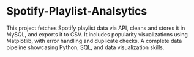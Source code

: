 # Spotify-Playlist-Analsytics
This project fetches Spotify playlist data via API, cleans and stores it in MySQL, and exports it to CSV. It includes popularity visualizations using Matplotlib, with error handling and duplicate checks. A complete data pipeline showcasing Python, SQL, and data visualization skills.
